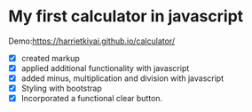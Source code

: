 # My first calculator in javascript

Demo:https://harrietkiyai.github.io/calculator/

- [x] created markup 
- [x] applied additional functionality with javascript
- [x] added minus, multiplication and division with javascript
- [x] Styling with bootstrap
- [x] Incorporated a functional clear button.
